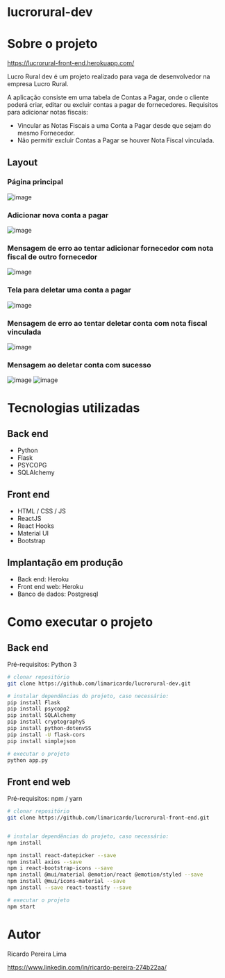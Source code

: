 # lucrorural-dev

# Sobre o projeto

https://lucrorural-front-end.herokuapp.com/

Lucro Rural dev é um projeto realizado para vaga de desenvolvedor na empresa Lucro Rural.

A aplicação consiste em uma tabela de Contas a Pagar, onde o cliente poderá criar, editar ou excluir contas a pagar de fornecedores. Requisitos para adicionar notas fiscais:
- Vincular as Notas Fiscais a uma Conta a Pagar desde que sejam do mesmo Fornecedor.
- Não permitir excluir Contas a Pagar se houver Nota Fiscal vinculada.

## Layout 
### Página principal
![image](https://user-images.githubusercontent.com/81928006/171308922-61779962-6278-4cbd-8cbe-c9d8c1916233.png)
### Adicionar nova conta a pagar
![image](https://user-images.githubusercontent.com/81928006/171309006-4bf6c61f-0ed8-4717-ac4e-60a617313501.png)
### Mensagem de erro ao tentar adicionar fornecedor com nota fiscal de outro fornecedor
![image](https://user-images.githubusercontent.com/81928006/171309065-c9a58dac-864f-45fd-a7bc-fec2a7aeaec6.png)
### Tela para deletar uma conta a pagar
![image](https://user-images.githubusercontent.com/81928006/171309112-73269587-ecaa-4e37-bdd2-a1b487e63d13.png)
### Mensagem de erro ao tentar deletar conta com nota fiscal vinculada
![image](https://user-images.githubusercontent.com/81928006/171309186-e089add9-392a-419f-b5aa-e5cbe07f0301.png)
### Mensagem ao deletar conta com sucesso
![image](https://user-images.githubusercontent.com/81928006/171309211-7d5188a1-5fb4-41dd-8c9d-c9435a2575ea.png)
![image](https://user-images.githubusercontent.com/81928006/171315571-1276a013-145e-42db-a6a2-754795d3f7f9.png)





# Tecnologias utilizadas
## Back end
- Python
- Flask
- PSYCOPG
- SQLAlchemy
## Front end
- HTML / CSS / JS
- ReactJS
- React Hooks
- Material UI
- Bootstrap
## Implantação em produção
- Back end: Heroku
- Front end web: Heroku
- Banco de dados: Postgresql

# Como executar o projeto

## Back end

Pré-requisitos: Python 3

```bash
# clonar repositório
git clone https://github.com/limaricardo/lucrorural-dev.git

# instalar dependências do projeto, caso necessário:
pip install Flask
pip install psycopg2
pip install SQLAlchemy
pip install cryptographyS
pip install python-dotenvSS
pip install -U flask-cors
pip install simplejson

# executar o projeto
python app.py
```

## Front end web
Pré-requisitos: npm / yarn

```bash
# clonar repositório
git clone https://github.com/limaricardo/lucrorural-front-end.git


# instalar dependências do projeto, caso necessário:
npm install

npm install react-datepicker --save
npm install axios --save
npm i react-bootstrap-icons --save
npm install @mui/material @emotion/react @emotion/styled --save
npm install @mui/icons-material --save
npm install --save react-toastify --save

# executar o projeto
npm start
```

# Autor

Ricardo Pereira Lima

https://www.linkedin.com/in/ricardo-pereira-274b22aa/
